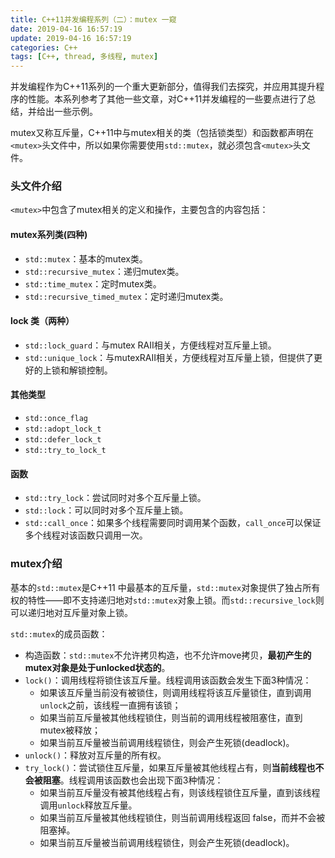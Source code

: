 ```yaml
---
title: C++11并发编程系列（二）：mutex 一窥
date: 2019-04-16 16:57:19
update: 2019-04-16 16:57:19
categories: C++
tags: [C++, thread, 多线程, mutex]
---
```


并发编程作为C++11系列的一个重大更新部分，值得我们去探究，并应用其提升程序的性能。本系列参考了其他一些文章，对C++11并发编程的一些要点进行了总结，并给出一些示例。

<!-- more -->

mutex又称互斥量，C++11中与mutex相关的类（包括锁类型）和函数都声明在`<mutex>`头文件中，所以如果你需要使用`std::mutex`，就必须包含`<mutex>`头文件。

### <mutex>头文件介绍

`<mutex>`中包含了mutex相关的定义和操作，主要包含的内容包括：

#### mutex系列类(四种)

* `std::mutex`：基本的mutex类。
* `std::recursive_mutex`：递归mutex类。
* `std::time_mutex`：定时mutex类。
* `std::recursive_timed_mutex`：定时递归mutex类。

#### lock 类（两种）

* `std::lock_guard`：与mutex RAII相关，方便线程对互斥量上锁。
* `std::unique_lock`：与mutexRAII相关，方便线程对互斥量上锁，但提供了更好的上锁和解锁控制。

#### 其他类型

* `std::once_flag`
* `std::adopt_lock_t`
* `std::defer_lock_t`
* `std::try_to_lock_t`

#### 函数

* `std::try_lock`：尝试同时对多个互斥量上锁。
* `std::lock`：可以同时对多个互斥量上锁。
* `std::call_once`：如果多个线程需要同时调用某个函数，`call_once`可以保证多个线程对该函数只调用一次。

### mutex介绍

基本的`std::mutex`是C++11 中最基本的互斥量，`std::mutex`对象提供了独占所有权的特性——即不支持递归地对`std::mutex`对象上锁。而`std::recursive_lock`则可以递归地对互斥量对象上锁。

`std::mutex`的成员函数：

* 构造函数：`std::mutex`不允许拷贝构造，也不允许move拷贝，**最初产生的mutex对象是处于unlocked状态的**。
* `lock()`：调用线程将锁住该互斥量。线程调用该函数会发生下面3种情况：
    * 如果该互斥量当前没有被锁住，则调用线程将该互斥量锁住，直到调用`unlock`之前，该线程一直拥有该锁；
    * 如果当前互斥量被其他线程锁住，则当前的调用线程被阻塞住，直到mutex被释放；
    * 如果当前互斥量被当前调用线程锁住，则会产生死锁(deadlock)。
* `unlock()`：释放对互斥量的所有权。
* `try_lock()`：尝试锁住互斥量，如果互斥量被其他线程占有，则**当前线程也不会被阻塞**。线程调用该函数也会出现下面3种情况：
    * 如果当前互斥量没有被其他线程占有，则该线程锁住互斥量，直到该线程调用`unlock`释放互斥量。
    * 如果当前互斥量被其他线程锁住，则当前调用线程返回 false，而并不会被阻塞掉。
    * 如果当前互斥量被当前调用线程锁住，则会产生死锁(deadlock)。

